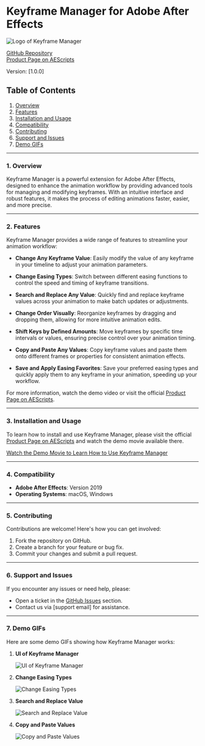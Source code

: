 # Keyframe Manager for Adobe After Effects

![Logo of Keyframe Manager](https://aescripts.com/media/catalog/product/cache/1/image/800x600/040ec09b1e35df139433887a97daa66f/7/6/768_1.jpg)

[GitHub Repository](https://github.com/Nima8FT/ExtensionAE-Keyframe-Manager)  
[Product Page on AEScripts](https://aescripts.com/keyframe-manager/?srsltid=AfmBOor7Ocr9R4_z1UzjVotWdlaBfhls6TATy_ElK6y7IlvAIbTCtEHX)


Version: [1.0.0]
## Table of Contents

1. [Overview](#1-overview)
2. [Features](#2-features)
3. [Installation and Usage](#3-installation-and-usage)
4. [Compatibility](#4-compatibility)
5. [Contributing](#5-contributing)
6. [Support and Issues](#6-support-and-issues)
7. [Demo GIFs](#7-demo-gifs)

---

### 1. Overview

Keyframe Manager is a powerful extension for Adobe After Effects, designed to enhance the animation workflow by providing advanced tools for managing and modifying keyframes. With an intuitive interface and robust features, it makes the process of editing animations faster, easier, and more precise.

---

### 2. Features

Keyframe Manager provides a wide range of features to streamline your animation workflow:

- **Change Any Keyframe Value**: Easily modify the value of any keyframe in your timeline to adjust your animation parameters.

- **Change Easing Types**: Switch between different easing functions to control the speed and timing of keyframe transitions.

- **Search and Replace Any Value**: Quickly find and replace keyframe values across your animation to make batch updates or adjustments.

- **Change Order Visually**: Reorganize keyframes by dragging and dropping them, allowing for more intuitive animation edits.

- **Shift Keys by Defined Amounts**: Move keyframes by specific time intervals or values, ensuring precise control over your animation timing.

- **Copy and Paste Any Values**: Copy keyframe values and paste them onto different frames or properties for consistent animation effects.

- **Save and Apply Easing Favorites**: Save your preferred easing types and quickly apply them to any keyframe in your animation, speeding up your workflow.


For more information, watch the demo video or visit the official [Product Page on AEScripts](https://aescripts.com/keyframe-manager/).


---

### 3. Installation and Usage

To learn how to install and use Keyframe Manager, please visit the official [Product Page on AEScripts](https://aescripts.com/keyframe-manager/?srsltid=AfmBOor7Ocr9R4_z1UzjVotWdlaBfhls6TATy_ElK6y7IlvAIbTCtEHX) and watch the demo movie available there.

[Watch the Demo Movie to Learn How to Use Keyframe Manager]([https://aescripts.com/keyframe-manager/](https://youtu.be/KL8Tz1xGh70))

---

### 4. Compatibility

- **Adobe After Effects**: Version 2019
- **Operating Systems**: macOS, Windows

---

### 5. Contributing

Contributions are welcome! Here's how you can get involved:

1. Fork the repository on GitHub.
2. Create a branch for your feature or bug fix.
3. Commit your changes and submit a pull request.

---

### 6. Support and Issues

If you encounter any issues or need help, please:

- Open a ticket in the [GitHub Issues](https://github.com/Nima8FT/ExtensionAE-Keyframe-Manager/issues) section.
- Contact us via [support email] for assistance.

---

### 7. Demo GIFs

Here are some demo GIFs showing how Keyframe Manager works:

1. **UI of Keyframe Manager**  
   
   ![UI of Keyframe Manager](https://aescripts.com/media/catalog/product/cache/1/image/9df78eab33525d08d6e5fb8d27136e95/i/m/img1.png)

3. **Change Easing Types**  
   
   ![Change Easing Types](https://aescripts.com/media/catalog/product/1/_/1_1_1.gif)

4. **Search and Replace Value**  
   
   ![Search and Replace Value](https://aescripts.com/media/catalog/product/4/_/4_2.gif)

5. **Copy and Paste Values**  
   
   ![Copy and Paste Values](https://aescripts.com/media/catalog/product/6/_/6_1_1.gif)





